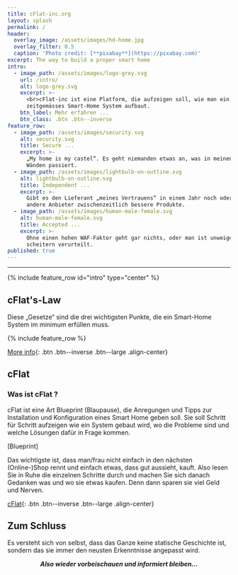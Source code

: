 ```yaml
---
title: cFlat-inc.org
layout: splash
permalink: /
header:
  overlay_image: /assets/images/hd-home.jpg
  overlay_filter: 0.5
  caption: 'Photo credit: [**pixabay**](https://pixabay.com)'
excerpt: The way to build a proper smart home
intro:
  - image_path: /assets/images/logo-grey.svg
    url: /intro/
    alt: logo-grey.svg
    excerpt: >-
      <br>cFlat-inc ist eine Platform, die aufzeigen soll, wie man ein
      zeitgemässes Smart-Home System aufbaut. 
    btn_label: Mehr erfahren ...
    btn_class: .btn .btn--inverse
feature_row:
  - image_path: /assets/images/security.svg
    alt: security.svg
    title: Secure ...
    excerpt: >-
      „My home is my castel“. Es geht niemanden etwas an, was in meinen vier
      Wänden passiert.
  - image_path: /assets/images/lightbulb-on-outline.svg
    alt: lightbulb-on-outline.svg
    title: Independent ...
    excerpt: >-
      Gibt es den Lieferant „meines Vertrauens“ in einem Jahr noch oder haben
      andere Anbieter zwischenzeitlich bessere Produkte.
  - image_path: /assets/images/human-male-female.svg
    alt: human-male-female.svg
    title: Accepted ...
    excerpt: >-
      Ohne einen hohen WAF-Faktor geht gar nichts, oder man ist unweigerlich zum
      scheitern verurteilt.
published: true
---
```

<p></p>

---

{% include feature_row id="intro" type="center" %}

## cFlat's-Law

Diese „Gesetze“ sind die drei wichtigsten Punkte, die ein Smart-Home System im minimum erfüllen muss.

{% include feature_row %}

[More info](/law){: .btn .btn--inverse .btn--large .align-center}

## cFlat

### Was ist cFlat ?

cFlat ist eine Art Blueprint (Blaupause), die Anregungen und Tipps zur Installation und Konfiguration eines Smart Home geben soll. Sie soll Schritt für Schritt aufzeigen wie ein System gebaut wird, wo die Probleme sind und welche Lösungen dafür in Frage kommen.

[Blueprint]

Das wichtigste ist, dass man/frau nicht einfach in den nächsten (Online-)Shop rennt und einfach etwas, dass gut aussieht, kauft. Also lesen Sie in Ruhe die einzelnen Schritte durch und machen Sie sich danach Gedanken was und wo sie etwas kaufen. Denn dann sparen sie viel Geld und Nerven. 

[cFlat](/cFlat){: .btn .btn--inverse .btn--large .align-center}

## Zum Schluss

Es versteht sich von selbst, dass das Ganze keine statische Geschichte ist, sondern das sie immer den neusten Erkenntnisse angepasst wird. 

***<center>Also wieder vorbeischauen und informiert bleiben…</center>***
